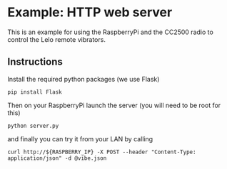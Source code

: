 Example: HTTP web server
========================

This is an example for using the RaspberryPi and the CC2500 radio to control the Lelo remote vibrators.

Instructions
------------

Install the required python packages (we use Flask)

```shell
pip install Flask
```

Then on your RaspberryPi launch the server (you will need to be root for this)
```shell
python server.py
```

and finally you can try it from your LAN by calling
```shell
curl http://${RASPBERRY_IP} -X POST --header "Content-Type: application/json" -d @vibe.json
```
